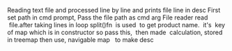 Reading text file and processed line by line and prints file line in desc
First set path in cmd prompt, 
Pass the file path as cmd arg
File reader read  file.after taking lines in loop 
split()fn  is used  to get product name.  it's  key of map which is in constructor
 so pass this,  then made  calculation, stored in treemap then use, navigable map   to make desc
